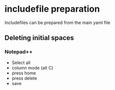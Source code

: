 
# includefile preparation

Includefiles can be prepared from the main yaml file
##  Deleting initial spaces 
### Notepad++

- Select all
- column mode (alt C)
- press home
- press delete
- save



